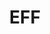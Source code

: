 ---
blog: https://www.eff.org/updates?type=blog
facebook: https://www.facebook.com/eff
git: https://github.com/EFForg
guide: https://www.eff.org/press/logos
images:
- eff-icon.svg
- eff-ar21.svg
logohandle: eff
sort: eff
title: EFF
twitter: https://x.com/eff
website: https://www.eff.org/
wikipedia: https://en.wikipedia.org/wiki/Electronic_Frontier_Foundation
---